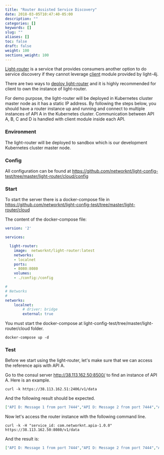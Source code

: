 ```yaml
---
title: "Router Assisted Service Discovery"
date: 2018-03-05T10:47:40-05:00
description: ""
categories: []
keywords: []
slug: ""
aliases: []
toc: false
draft: false
weight: 100
sections_weight: 100
---
```


[Light-router][] is a service that provides consumers another option to do service discovery if they cannot leverage [client][] module provided by light-4j.

There are two ways to [deploy light-router][] and it is highly recommended for client to own the instance of light-router.  

For demo purpose, the light-router will be deployed in Kubernetes cluster master node as it has a static IP address. By following the steps below, you should have a router instance up and running and connect to multiple instances of API A in the Kubernetes cluster. Communication between API A, B, C and D is handled with client module inside each API. 

### Environment

The light-router will be deployed to sandbox which is our development Kubernetes cluster master node. 


### Config

All configuration can be found at https://github.com/networknt/light-config-test/tree/master/light-router/cloud/config

### Start 

To start the server there is a docker-compose file in https://github.com/networknt/light-config-test/tree/master/light-router/cloud

The content of the docker-compose file:

```yaml
version: '2'

services:

  light-router:
    image:  networknt/light-router:latest
    networks:
    - localnet
    ports:
    - 8080:8080
    volumes:
    - ./config:/config

#
# Networks
#
networks:
    localnet:
        # driver: bridge
        external: true

```

You must start the docker-compose at light-config-test/tree/master/light-router/cloud folder.

```
docker-compose up -d
``` 


### Test

Before we start using the light-router, let's make sure that we can access the reference apis with API A. 

Go to the consul server http://38.113.162.50:8500/ to find an instance of API A. Here is an example.  

```
curl -k https://38.113.162.51:2406/v1/data
```

And the following result should be expected. 

```json
["API D: Message 1 from port 7444","API D: Message 2 from port 7444","API B: Message 1","API B: Message 2","API C: Message 1","API C: Message 2","API A: Message 1","API A: Message 2"]
```

Now let's access the router instance with the following command line. 

```
curl -k -H "service_id: com.networknt.apia-1.0.0" https://38.113.162.50:8080/v1/data
```

And the result is:

```json
["API D: Message 1 from port 7444","API D: Message 2 from port 7444","API B: Message 1","API B: Message 2","API C: Message 1","API C: Message 2","API A: Message 1","API A: Message 2"]
```


[Light-router]: /service/router/
[client]: /concern/client/
[deploy light-router]: /service/router/location-ownership/

